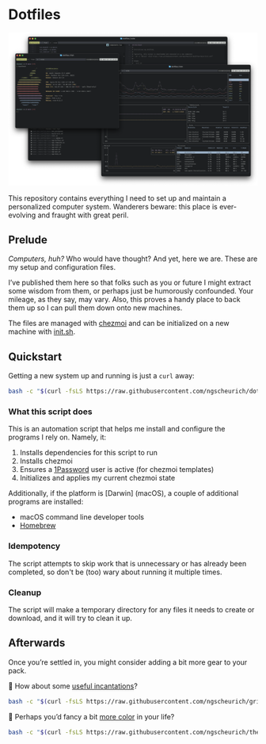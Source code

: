 # Dotfiles

![A collection of terminal emulator windows runnning fastfetch, btm, and Neovim.](screenshot.png)

This repository contains everything I need to set up and maintain a personalized computer system. Wanderers beware: this place is ever-evolving and fraught with great peril.

## Prelude

_Computers, huh?_ Who would have thought? And yet, here we are. These are my setup and configuration files.

I’ve published them here so that folks such as you or future I might extract some wisdom from them, or perhaps just be humorously confounded. Your mileage, as they say, may vary. Also, this proves a handy place to back them up so I can pull them down onto new machines.

The files are managed with [chezmoi] and can be initialized on a new machine with [init.sh].

## Quickstart

Getting a new system up and running is just a `curl` away:

```sh
bash -c "$(curl -fsLS https://raw.githubusercontent.com/ngscheurich/dotfiles/main/init.sh)"
```

### What this script does

This is an automation script that helps me install and configure the programs I rely on. Namely, it:

1. Installs dependencies for this script to run
2. Installs chezmoi
3. Ensures a [1Password] user is active (for chezmoi templates)
4. Initializes and applies my current chezmoi state

Additionally, if the platform is [Darwin] (macOS), a couple of additional programs are installed:

- macOS command line developer tools
- [Homebrew]

### Idempotency

The script attempts to skip work that is unnecessary or has already been completed, so don't be (too) wary about running it multiple times.

### Cleanup

The script will make a temporary directory for any files it needs to create or download, and it will try to clean it up.

## Afterwards

Once you’re settled in, you might consider adding a bit more gear to your pack.

📖 How about some [useful incantations]?

```sh
bash -c "$(curl -fsLS https://raw.githubusercontent.com/ngscheurich/grimoire/main/init.sh)"
```

🎨 Perhaps you’d fancy a bit [more color] in your life?

```sh
bash -c "$(curl -fsLS https://raw.githubusercontent.com/ngscheurich/themes/main/init.sh)"
```

[1password]: https://1password.com/
[chezmoi]: https://www.chezmoi.io/
[homebrew]: https://brew.sh/
[init.sh]: init.sh
[more color]: https://github.com/ngscheurich/themes
[useful incantations]: https://github.com/ngscheurich/grimoire
